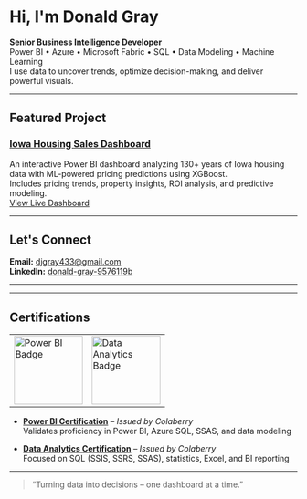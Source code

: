 # Hi, I'm Donald Gray

   **Senior Business Intelligence Developer**  
   Power BI • Azure • Microsoft Fabric • SQL • Data Modeling • Machine Learning  
   I use data to uncover trends, optimize decision-making, and deliver powerful visuals.

---

## Featured Project

 ###  [Iowa Housing Sales Dashboard](https://github.com/Dgrey628/Iowa-Housing-Sales-Dashboard)  
 An interactive Power BI dashboard analyzing 130+ years of Iowa housing data with ML-powered pricing predictions using XGBoost.  
 Includes pricing trends, property insights, ROI analysis, and predictive modeling.  
 [View Live Dashboard](https://app.powerbi.com/view?r=eyJrIjoiMmEwM2VkOTQtODY3My00NmQxLTgzMGEtMTVjNTM5YmY0ZjlkIiwidCI6ImYxYWQ2ODFmLTZmNjItNDNhOS04MjQxLTA3MDMxNjBlMTM0OCIsImMiOjN9)

---

##  Let's Connect

 **Email:** djgray433@gmail.com  
 **LinkedIn:** [donald-gray-9576119b](https://www.linkedin.com/in/donald-gray-9576119b/)  

---

---

##  Certifications

<table>
  <tr>
    <td>
      <a href="https://www.credly.com/badges/1555dfb9-882a-4b3f-a80e-bfeedbb288b2/linked_in?t=srnrr0" target="_blank">
        <img src="https://images.credly.com/size/340x340/images/9aab7d78-49fb-4dfb-8727-d4b2e34d5745/image.png" width="120" alt="Power BI Badge"/>
      </a>
    </td>
    <td>
      <a href="https://www.credly.com/badges/792e9fac-c451-4846-968f-f22910ef4023/linked_in?t=srnrlr" target="_blank">
        <img src="https://images.credly.com/size/340x340/images/cc3e72fb-203b-4d93-a2ee-ffa963d9d7b2/image.png" width="120" alt="Data Analytics Badge"/>
      </a>
    </td>
  </tr>
</table>

- **[Power BI Certification](https://www.credly.com/badges/1555dfb9-882a-4b3f-a80e-bfeedbb288b2/linked_in?t=srnrr0)** – *Issued by Colaberry*  
  Validates proficiency in Power BI, Azure SQL, SSAS, and data modeling

- **[Data Analytics Certification](https://www.credly.com/badges/792e9fac-c451-4846-968f-f22910ef4023/linked_in?t=srnrlr)** – *Issued by Colaberry*  
  Focused on SQL (SSIS, SSRS, SSAS), statistics, Excel, and BI reporting

---

> “Turning data into decisions – one dashboard at a time.”





<!---
Dgreay628/Dgreay628 is a ✨ special ✨ repository because its `README.md` (this file) appears on your GitHub profile.
You can click the Preview link to take a look at your changes.
--->
